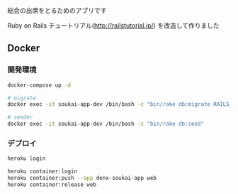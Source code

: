 総会の出席をとるためのアプリです

Ruby on Rails チュートリアル(http://railstutorial.jp/) を改造して作りました

## Docker

### 開発環境

```sh
docker-compose up -d

# migrate
docker exec -it soukai-app-dev /bin/bash -c "bin/rake db:migrate RAILS_ENV=development"

# seeder
docker exec -it soukai-app-dev /bin/bash -c "bin/rake db:seed"
```

### デプロイ

```sh
heroku login

heroku container:login
heroku container:push --app denx-soukai-app web
heroku container:release web
```
